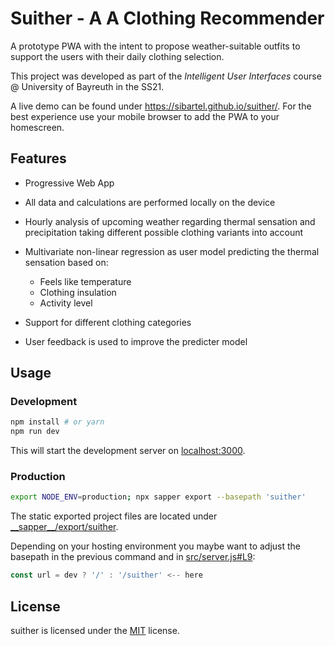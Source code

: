 # Suither - A  A Clothing Recommender

A prototype PWA with the intent to propose weather-suitable outfits to support the users with their daily clothing selection.

This project was developed as part of the *Intelligent User Interfaces* course @ University of Bayreuth in the SS21.

A live demo can be found under https://sibartel.github.io/suither/. For the best experience use your mobile browser to add the PWA to your homescreen.

## Features
* Progressive Web App
* All data and calculations are performed locally on the device

* Hourly analysis of upcoming weather regarding thermal sensation and precipitation taking different possible clothing variants into account
* Multivariate non-linear regression as user model predicting the thermal sensation based on:
    * Feels like temperature
    * Clothing insulation
    * Activity level
* Support for different clothing categories
* User feedback is used to improve the predicter model

## Usage
### Development

```bash
npm install # or yarn
npm run dev
```

This will start the development server on [localhost:3000](http://localhost:3000).

### Production

```bash
export NODE_ENV=production; npx sapper export --basepath 'suither'
```

The static exported project files are located under [\_\_sapper\_\_/export/suither](__sapper__/export/suither).

Depending on your hosting environment you maybe want to adjust the basepath in the previous command and in [src/server.js#L9](src/server.js#L9):
```js
const url = dev ? '/' : '/suither' <-- here
```

## License
suither is licensed under the [MIT](LICENSE) license.